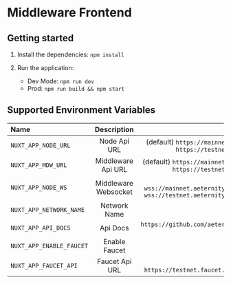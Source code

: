 # Middleware Frontend

## Getting started

1. Install the dependencies: `npm install`
2. Run the application:

    - Dev Mode: `npm run dev`
    - Prod: `npm run build && npm start`


## Supported Environment Variables

| Name                  | Description           | Value                                                                             | 
| :---                      |    :----:             |        ----:                                        | 
| `NUXT_APP_NODE_URL`       | Node Api URL          |  (default) `https://mainnet.aeternity.io/v3`  <br/>  `https://testnet.aeternity.io/v3`                 | 
| `NUXT_APP_MDW_URL`        | Middleware Api URL    |  (default) `https://mainnet.aeternity.io/mdw`  <br/> `https://testnet.aeternity.io/mdw`                | 
| `NUXT_APP_NODE_WS`        | Middleware Websocket  |  (default) `wss://mainnet.aeternity.io/mdw/websocket` <br/> `wss://testnet.aeternity.io/mdw/websocket`          | 
| `NUXT_APP_NETWORK_NAME`   | Network Name          |  `MAIN NET`                                          | 
| `NUXT_APP_API_DOCS`       | Api Docs              |  `https://github.com/aeternity/ae_mdw#http-endpoints`| 
| `NUXT_APP_ENABLE_FAUCET`  | Enable Faucet         |  (default) `false`| 
| `NUXT_APP_FAUCET_API`     | Faucet Api URL         |  (default) `https://testnet.faucet.aepps.com/account`| 
